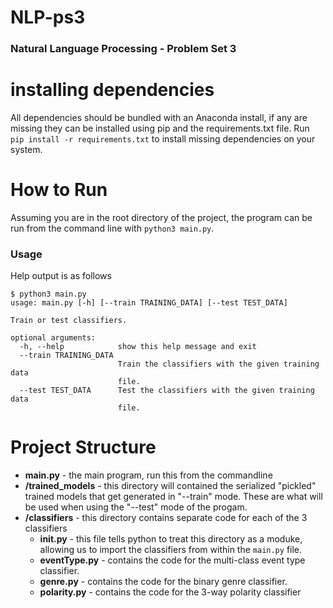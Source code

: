 # NLP-ps3
### Natural Language Processing  - Problem Set 3

# installing dependencies
All dependencies should be bundled with an Anaconda install, if any are missing they can be installed using pip and the requirements.txt file. Run
`pip install -r requirements.txt` to install missing dependencies on your system.

# How to Run
Assuming you are in the root directory of the project, the program can be run from the command line with `python3 main.py`.

### Usage
Help output is as follows

```
$ python3 main.py 
usage: main.py [-h] [--train TRAINING_DATA] [--test TEST_DATA]

Train or test classifiers.

optional arguments:
  -h, --help            show this help message and exit
  --train TRAINING_DATA
                        Train the classifiers with the given training data
                        file.
  --test TEST_DATA      Test the classifiers with the given training data
                        file.
```

# Project Structure
* **main.py** - the main program, run this from the commandline
* **/trained_models** - this directory will contained the serialized "pickled" trained models that get generated in "--train" mode. These are what will be used when using the "--test" mode of the progam.
* **/classifiers** - this directory contains separate code for each of the 3 classifiers
	* **__init__.py** - this file tells python to treat this directory as a moduke, allowing us to import the classifiers from within the `main.py` file.
	* **eventType.py** - contains the code for the multi-class event type classifier.
	* **genre.py** - contains the code for the binary genre classifier.
	* **polarity.py** - contains the code for the 3-way polarity classifier